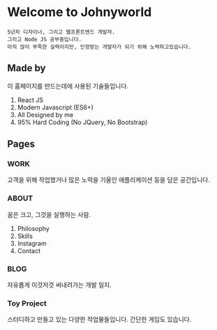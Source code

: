 # Welcome to Johnyworld
	5년차 디자이너, 그리고 웹프론트엔드 개발자.
	그리고 Node JS 공부중입니다.
	아직 많이 부족한 실력이지만, 인정받는 개발자가 되기 위해 노력하고있습니다.


## Made by
이 홈페이지를 만드는데에 사용된 기술들입니다.
1. React JS
2. Modern Javascript (ES6+)
3. All Designed by me
4. 95% Hard Coding (No JQuery, No Bootstrap)

## Pages

### WORK
고객을 위해 작업했거나 많은 노력을 기울인 애플리케이션 등을 담은 공간입니다.

### ABOUT
꿈은 크고, 그것을 실행하는 사람.
1. Philosophy
2. Skills
3. Instagram
4. Contact

### BLOG
자유롭게 이것저것 써내려가는 개발 일지.

### Toy Project
스터디하고 만들고 있는 다양한 작업물들입니다. 간단한 게임도 있습니다.



